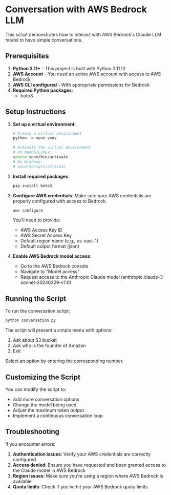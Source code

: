 # Conversation with AWS Bedrock LLM

This script demonstrates how to interact with AWS Bedrock's Claude LLM model to have simple conversations.

## Prerequisites

1. **Python 3.11+** - This project is built with Python 3.11.12
2. **AWS Account** - You need an active AWS account with access to AWS Bedrock
3. **AWS CLI configured** - With appropriate permissions for Bedrock
4. **Required Python packages**:
   - boto3

## Setup Instructions

1. **Set up a virtual environment**:
   ```bash
   # Create a virtual environment
   python -m venv venv
   
   # Activate the virtual environment
   # On macOS/Linux:
   source venv/bin/activate
   # On Windows:
   # venv\Scripts\activate
   ```

2. **Install required packages**:
   ```bash
   pip install boto3
   ```

3. **Configure AWS credentials**:
   Make sure your AWS credentials are properly configured with access to Bedrock.
   ```bash
   aws configure
   ```
   
   You'll need to provide:
   - AWS Access Key ID
   - AWS Secret Access Key
   - Default region name (e.g., us-east-1)
   - Default output format (json)

4. **Enable AWS Bedrock model access**:
   - Go to the AWS Bedrock console
   - Navigate to "Model access"
   - Request access to the Anthropic Claude model (anthropic.claude-3-sonnet-20240229-v1:0)

## Running the Script

To run the conversation script:

```bash
python conversation.py
```

The script will present a simple menu with options:
1. Ask about S3 bucket
2. Ask who is the founder of Amazon
3. Exit

Select an option by entering the corresponding number.

## Customizing the Script

You can modify the script to:
- Add more conversation options
- Change the model being used
- Adjust the maximum token output
- Implement a continuous conversation loop

## Troubleshooting

If you encounter errors:

1. **Authentication issues**: Verify your AWS credentials are correctly configured
2. **Access denied**: Ensure you have requested and been granted access to the Claude model in AWS Bedrock
3. **Region issues**: Make sure you're using a region where AWS Bedrock is available
4. **Quota limits**: Check if you've hit your AWS Bedrock quota limits
